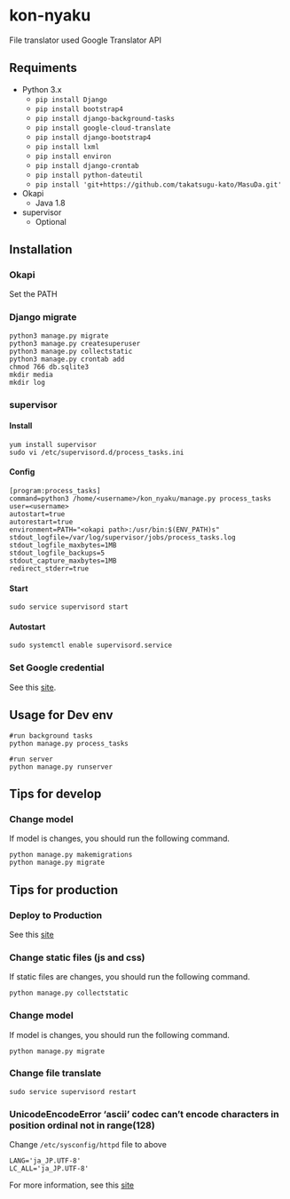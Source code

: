 # kon-nyaku
File translator used Google Translator API

## Requiments
- Python 3.x
    - `pip install Django`
    - `pip install bootstrap4`
    - `pip install django-background-tasks`
    - `pip install google-cloud-translate`
    - `pip install django-bootstrap4`
    - `pip install lxml`
    - `pip install environ`
    - `pip install django-crontab`
    - `pip install python-dateutil`
    - `pip install 'git+https://github.com/takatsugu-kato/MasuDa.git'`
- Okapi
  - Java 1.8
- supervisor
  - Optional

## Installation
### Okapi
Set the PATH
### Django migrate
```
python3 manage.py migrate
python3 manage.py createsuperuser
python3 manage.py collectstatic
python3 manage.py crontab add
chmod 766 db.sqlite3
mkdir media
mkdir log
```

### supervisor
#### Install
```
yum install supervisor
sudo vi /etc/supervisord.d/process_tasks.ini
```
#### Config
```
[program:process_tasks]
command=python3 /home/<username>/kon_nyaku/manage.py process_tasks
user=<username>
autostart=true
autorestart=true
environment=PATH="<okapi path>:/usr/bin:$(ENV_PATH)s"
stdout_logfile=/var/log/supervisor/jobs/process_tasks.log
stdout_logfile_maxbytes=1MB
stdout_logfile_backups=5
stdout_capture_maxbytes=1MB
redirect_stderr=true
```
#### Start
```
sudo service supervisord start
```
#### Autostart
```
sudo systemctl enable supervisord.service
```

### Set Google credential
See this [site](https://cloud.google.com/translate/docs/quickstart-client-libraries).

## Usage for Dev env
```
#run background tasks
python manage.py process_tasks

#run server
python manage.py runserver
```
## Tips for develop
### Change model
If model is changes, you should run the following command.
```
python manage.py makemigrations
python manage.py migrate
```

## Tips for production
### Deploy to Production
See this [site](https://qiita.com/tinaba/items/01bc72c100f97438a36e)
### Change static files (js and css)
If static files are changes, you should run the following command.
```
python manage.py collectstatic
```
### Change model
If model is changes, you should run the following command.
```
python manage.py migrate
```

### Change file translate
```
sudo service supervisord restart
```

### UnicodeEncodeError ‘ascii’ codec can’t encode characters in position ordinal not in range(128)
Change `/etc/sysconfig/httpd` file to above
```
LANG='ja_JP.UTF-8'
LC_ALL='ja_JP.UTF-8'
```
For more information, see this [site](https://itekblog.com/ascii-codec-cant-encode-characters-in-position/)

